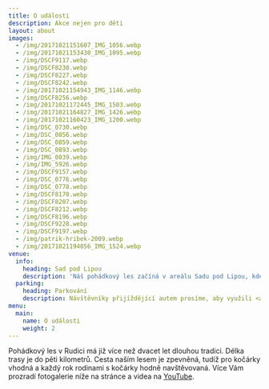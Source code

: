 ```yaml
---
title: O události
description: Akce nejen pro děti
layout: about
images:
  - /img/20171021151607_IMG_1056.webp
  - /img/20171021153430_IMG_1095.webp
  - /img/DSCF9117.webp
  - /img/DSCF8230.webp
  - /img/DSCF8227.webp
  - /img/DSCF8242.webp
  - /img/20171021154943_IMG_1146.webp
  - /img/DSCF8256.webp
  - /img/20171021172445_IMG_1503.webp
  - /img/20171021164827_IMG_1426.webp
  - /img/20171021160423_IMG_1200.webp
  - /img/DSC_0730.webp
  - /img/DSC_0856.webp
  - /img/DSC_0859.webp
  - /img/DSC_0893.webp
  - /img/IMG_0039.webp
  - /img/IMG_5926.webp
  - /img/DSCF9157.webp
  - /img/DSC_0776.webp
  - /img/DSC_0778.webp
  - /img/DSCF8170.webp
  - /img/DSCF8207.webp
  - /img/DSCF8212.webp
  - /img/DSCF8196.webp
  - /img/DSCF9228.webp
  - /img/DSCF9197.webp
  - /img/patrik-hribek-2009.webp
  - /img/20171021194056_IMG_1524.webp
venue:
  info:
    heading: Sad pod Lipou
    description: 'Náš pohádkový les začíná v areálu Sadu pod Lipou, kde zároveň i končí. Nepsanou tradicí je, že děti v cíli dostanou buřt, který si na ohni později opékají.'
  parking:
    heading: Parkování
    description: Návštěvníky přijíždějící autem prosíme, aby využili <a target="_blank" href="https://goo.gl/maps/EPPPv2R1ow9DStVRA">parkoviště u kaple sv. Barbory</a>, případně <a target="_blank" href="https://goo.gl/maps/XxFRtueFHpp3LNHX7">parkoviště u lomu Seč</a>, <strong>parkovat</strong> zde mohou <strong>zdarma</strong>.
menu:
  main:
    name: O události
    weight: 2
---
```


Pohádkový les v Rudici má již více než dvacet let dlouhou tradici. Délka trasy je do pěti kilometrů. Cesta naším lesem je zpevněná, tudíž pro kočárky vhodná a každý rok rodinami s kočárky hodně navštěvovaná. Více Vám prozradí fotogalerie níže na stránce a videa na [YouTube](https://youtube.com/playlist?list=PLfohfqLRYMDHG0lSzaMx9FADPa7Cm1HOc).
